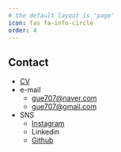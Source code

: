 ```yaml
---
# the default layout is 'page'
icon: fas fa-info-circle
order: 4
---
```


## Contact
* [CV](https://drive.google.com/file/d/1HVmir-mF-KhNb4PvucSUIKhKdsnF7GK3/view?usp=sharing)
* e-mail
  * gue707@naver.com
  * gue707@gmail.com
* SNS
  * [Instagram](https://www.instagram.com/1mtaak)
  * Linkedin
  * [Github](https://github.com/HahnGyuTak)
  